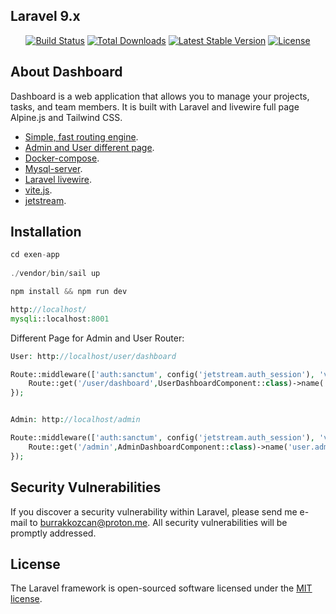 
## Laravel 9.x
<p align="center">
<a href="https://travis-ci.org/laravel/framework"><img src="https://travis-ci.org/laravel/framework.svg" alt="Build Status"></a>
<a href="https://packagist.org/packages/laravel/framework"><img src="https://img.shields.io/packagist/dt/laravel/framework" alt="Total Downloads"></a>
<a href="https://packagist.org/packages/laravel/framework"><img src="https://img.shields.io/packagist/v/laravel/framework" alt="Latest Stable Version"></a>
<a href="https://packagist.org/packages/laravel/framework"><img src="https://img.shields.io/packagist/l/laravel/framework" alt="License"></a>
</p>

## About Dashboard 

Dashboard is a web application that allows you to manage your projects, tasks, and team members. It is built with Laravel and livewire full page Alpine.js and Tailwind CSS.
- [Simple, fast routing engine](https://laravel.com/docs/routing).
- [Admin and User different page](https://localhost/).
- [Docker-compose](https://docker.compose).
- [Mysql-server](https://localhost:8001/).
- [Laravel livewire](https://laravel-livewire.com/).
- [vite.js](https://vitejs.dev/).
- [jetstream](https://jetstream.laravel.com/1.x/introduction.html).

## Installation

```php
cd exen-app
 
./vendor/bin/sail up
```

```php
npm install && npm run dev
```

```php
http://localhost/ 
mysqli::localhost:8001
```

Different Page for Admin and User Router:

```php
User: http://localhost/user/dashboard

Route::middleware(['auth:sanctum', config('jetstream.auth_session'), 'verified', 'role:user'])->group(function () {
    Route::get('/user/dashboard',UserDashboardComponent::class)->name('user.dashboard');
});


Admin: http://localhost/admin

Route::middleware(['auth:sanctum', config('jetstream.auth_session'), 'verified', 'role:admin'])->group(function () {
    Route::get('/admin',AdminDashboardComponent::class)->name('user.admin');
});

```

## Security Vulnerabilities

If you discover a security vulnerability within Laravel, please send me e-mail to  [burrakkozcan@proton.me](mailto:burrakkozcan@proton.me). All security vulnerabilities will be promptly addressed.

## License

The Laravel framework is open-sourced software licensed under the [MIT license](https://opensource.org/licenses/MIT).
